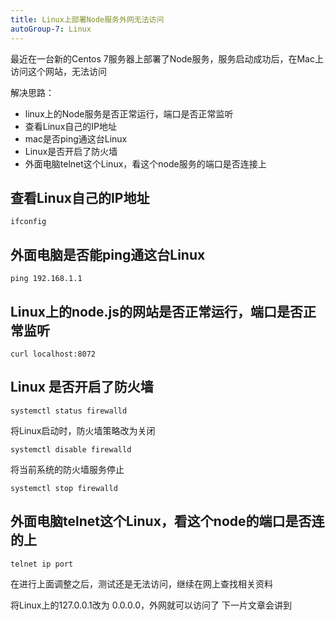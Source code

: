 ```yaml
---
title: Linux上部署Node服务外网无法访问
autoGroup-7: Linux
---
```


最近在一台新的Centos 7服务器上部署了Node服务，服务启动成功后，在Mac上访问这个网站，无法访问

解决思路：

- linux上的Node服务是否正常运行，端口是否正常监听
- 查看Linux自己的IP地址
- mac是否ping通这台Linux
- Linux是否开启了防火墙
- 外面电脑telnet这个Linux，看这个node服务的端口是否连接上

## 查看Linux自己的IP地址

```
ifconfig
```

## 外面电脑是否能ping通这台Linux

```
ping 192.168.1.1
```

## Linux上的node.js的网站是否正常运行，端口是否正常监听

```
curl localhost:8072
```

## Linux 是否开启了防火墙

```
systemctl status firewalld
```
将Linux启动时，防火墙策略改为关闭

```
systemctl disable firewalld
```

将当前系统的防火墙服务停止

```
systemctl stop firewalld
```

## 外面电脑telnet这个Linux，看这个node的端口是否连的上

```
telnet ip port
```

在进行上面调整之后，测试还是无法访问，继续在网上查找相关资料

将Linux上的127.0.0.1改为 0.0.0.0，外网就可以访问了
下一片文章会讲到
